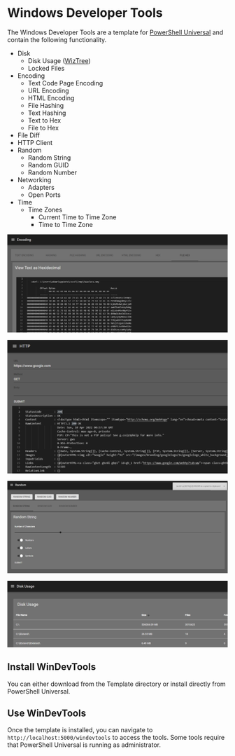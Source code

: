 # Windows Developer Tools 

The Windows Developer Tools are a template for [PowerShell Universal](https://ironmansoftware.com/powershell-universal) and contain the following functionality. 

- Disk
    - Disk Usage ([WizTree](https://www.diskanalyzer.com/))
    - Locked Files
- Encoding
    - Text Code Page Encoding
    - URL Encoding
    - HTML Encoding
    - File Hashing
    - Text Hashing
    - Text to Hex
    - File to Hex
- File Diff
- HTTP Client
- Random 
    - Random String
    - Random GUID
    - Random Number
- Networking 
    - Adapters
    - Open Ports
- Time
    - Time Zones
        - Current Time to Time Zone 
        - Time to Time Zone

![](/images/hex.png)

![](/images/http.png)

![](/images/random.png)

![](/images/disk.png)

## Install WinDevTools 

You can either download from the Template directory or install directly from PowerShell Universal. 

## Use WinDevTools

Once the template is installed, you can navigate to `http://localhost:5000/windevtools` to access the tools. Some tools require that PowerShell Universal is running as administrator.

